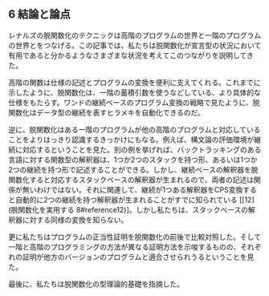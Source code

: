 ## <a name="section6">6 結論と論点</a>

レナルズの脱関数化のテクニックは高階のプログラムの世界と一階のプログラムの世界とをつなげる。この記事では、私たちは脱関数化が宣言型の状況において有用であると分かるようなさまざまな状況を考えてこのつながりを説明してきた。

高階の関数は仕様の記述とプログラムの変換を便利に支えてくれる。これまでに示したように、脱関数化は、一階の蓄積引数を使うなどしている、より具体的な仕様をもたらす。ワンドの継続ベースのプログラム変換の戦略で見たように、脱関数化はデータ型の継続を表すヒラメキを自動化できるのだ。

逆に、脱関数化はある一階のプログラムが他の高階のプログラムと対応していることをよりはっきり認識するきっかけにもなる。例えば、構文論の評価環境が継続に対応するということを見た。別の例を挙げれば、バックトラッキングのある言語に対する関数型の解釈器は、1つか2つのスタックを持つ形、あるいは1つか2つの継続を持つ形で記述することができる。しかし、継続ベースの解釈器を脱関数化すると対応するスタックベースの解釈器が生まれるので、両者の記述は関係が無いわけではない。それに関連して、継続が1つある解釈器をCPS変換すると自動的に2つの継続を持つ解釈器が生まれることがすでに知られている [[12](脱関数化を実用する 8#reference12)]。しかし私たちは、スタックベースの解釈器に対する同様の変換を知らない。

更に私たちはプログラムの正当性証明を脱関数化の前後で比較対照した。そして一階と高階のプログラミングの方法が異なる証明方法を示唆するものの、それぞれの証明が他方のバージョンのプログラムと適合させられうるということを見た。

最後に、私たちは脱関数化の型理論的基礎を指摘した。
